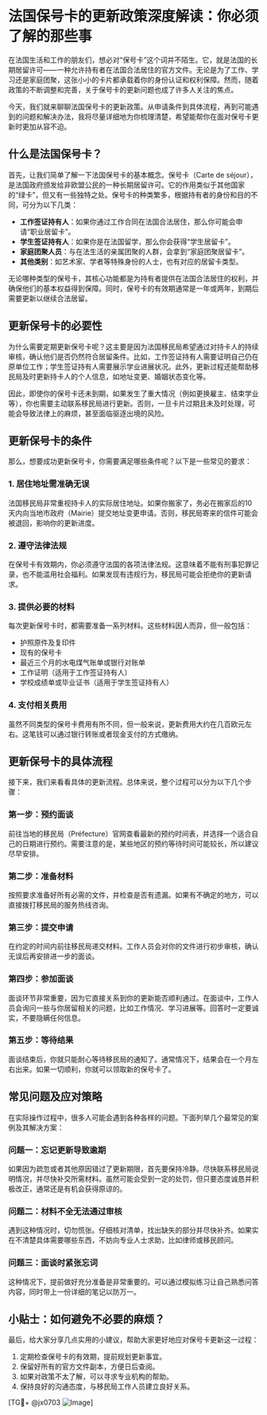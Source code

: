 # 法国保号卡的更新政策深度解读：你必须了解的那些事

在法国生活和工作的朋友们，想必对“保号卡”这个词并不陌生。它，就是法国的长期居留许可——一种允许持有者在法国合法居住的官方文件。无论是为了工作、学习还是家庭团聚，这张小小的卡片都承载着你的身份认证和权利保障。然而，随着政策的不断调整和完善，关于保号卡的更新问题也成了许多人关注的焦点。

今天，我们就来聊聊法国保号卡的更新政策。从申请条件到具体流程，再到可能遇到的问题和解决办法，我将尽量详细地为你梳理清楚，希望能帮你在面对保号卡更新时更加从容不迫。

## 什么是法国保号卡？

首先，让我们简单了解一下法国保号卡的基本概念。保号卡（Carte de séjour），是法国政府颁发给非欧盟公民的一种长期居留许可。它的作用类似于其他国家的“绿卡”，但又有一些独特之处。保号卡的种类繁多，根据持有者的身份和目的不同，可分为以下几类：

- **工作签证持有人**：如果你通过工作合同在法国合法居住，那么你可能会申请“职业居留卡”。
- **学生签证持有人**：如果你是在法国留学，那么你会获得“学生居留卡”。
- **家庭团聚人员**：与在法生活的亲属团聚的人群，会拿到“家庭团聚居留卡”。
- **其他类别**：如艺术家、学者等特殊身份的人士，也有对应的居留卡类型。

无论哪种类型的保号卡，其核心功能都是为持有者提供在法国合法居住的权利，并确保他们的基本权益得到保障。同时，保号卡的有效期通常是一年或两年，到期后需要更新以继续合法居留。

## 更新保号卡的必要性

为什么需要定期更新保号卡呢？这主要是因为法国移民局希望通过对持卡人的持续审核，确认他们是否仍然符合居留条件。比如，工作签证持有人需要证明自己仍在原单位工作；学生签证持有人需要展示学业进展状况。此外，更新过程还能帮助移民局及时更新持卡人的个人信息，如地址变更、婚姻状态变化等。

因此，即使你的保号卡还未到期，如果发生了重大情况（例如更换雇主、结束学业等），你也需要主动联系移民局进行更新。否则，一旦卡片过期且未及时处理，可能会导致法律上的麻烦，甚至面临驱逐出境的风险。

## 更新保号卡的条件

那么，想要成功更新保号卡，你需要满足哪些条件呢？以下是一些常见的要求：

### 1. 居住地址需准确无误
法国移民局非常重视持卡人的实际居住地址。如果你搬家了，务必在搬家后的10天内向当地市政府（Mairie）提交地址变更申请。否则，移民局寄来的信件可能会被退回，影响你的更新进度。

### 2. 遵守法律法规
在保号卡有效期内，你必须遵守法国的各项法律法规。这意味着不能有刑事犯罪记录，也不能滥用社会福利。如果发现有违规行为，移民局可能会拒绝你的更新请求。

### 3. 提供必要的材料
每次更新保号卡时，都需要准备一系列材料。这些材料因人而异，但一般包括：
- 护照原件及复印件
- 现有的保号卡
- 最近三个月的水电煤气账单或银行对账单
- 工作证明（适用于工作签证持有人）
- 学校成绩单或毕业证书（适用于学生签证持有人）

### 4. 支付相关费用
虽然不同类型的保号卡费用有所不同，但一般来说，更新费用大约在几百欧元左右。这笔钱可以通过银行转账或者现金支付的方式缴纳。

## 更新保号卡的具体流程

接下来，我们来看看具体的更新流程。总体来说，整个过程可以分为以下几个步骤：

### 第一步：预约面谈
前往当地的移民局（Préfecture）官网查看最新的预约时间表，并选择一个适合自己的日期进行预约。需要注意的是，某些地区的预约等待时间可能较长，所以建议尽早安排。

### 第二步：准备材料
按照要求准备好所有必需的文件，并检查是否有遗漏。如果有不确定的地方，可以直接拨打移民局的服务热线咨询。

### 第三步：提交申请
在约定的时间内前往移民局递交材料。工作人员会对你的文件进行初步审核，确认无误后再安排进一步的面谈。

### 第四步：参加面谈
面谈环节非常重要，因为它直接关系到你的更新能否顺利通过。在面谈中，工作人员会询问一些与你居留相关的问题，比如工作情况、学习进展等。回答时一定要诚实，不要隐瞒任何信息。

### 第五步：等待结果
面谈结束后，你就只能耐心等待移民局的通知了。通常情况下，结果会在一个月左右出来。如果一切顺利，你就可以领取新的保号卡了。

## 常见问题及应对策略

在实际操作过程中，很多人可能会遇到各种各样的问题。下面列举几个最常见的案例及其解决方案：

### 问题一：忘记更新导致逾期
如果因为疏忽或者其他原因错过了更新期限，首先要保持冷静。尽快联系移民局说明情况，并尽快补交所需材料。虽然可能会受到一定的处罚，但只要态度诚恳并积极改正，通常还是有机会获得原谅的。

### 问题二：材料不全无法通过审核
遇到这种情况时，切勿慌张。仔细核对清单，找出缺失的部分并尽快补齐。如果实在不清楚具体需要哪些东西，不妨向专业人士求助，比如律师或移民顾问。

### 问题三：面谈时紧张忘词
这种情况下，提前做好充分准备是非常重要的。可以通过模拟练习让自己熟悉问答内容，同时带上一份详细的笔记以防万一。

## 小贴士：如何避免不必要的麻烦？

最后，给大家分享几点实用的小建议，帮助大家更好地应对保号卡更新这一过程：

1. 定期检查保号卡的有效期，提前规划更新事宜。
2. 保留好所有的官方文件副本，方便日后查阅。
3. 如果对政策不太了解，可以寻求专业机构的帮助。
4. 保持良好的沟通态度，与移民局工作人员建立良好关系。

[TG💪+ @jx0703 ![Image](https://github.com/user-attachments/assets/dbca1d08-cadb-493c-b0ec-ad6f7a83f270)]